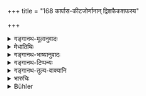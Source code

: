 +++
title = "168 कार्पास-कीटजोर्णानान् द्विशफैकशफस्य"

+++

<details><summary>गङ्गानथ-मूलानुवादः</summary>

In the case of cotton, silk, wool, an animal with cleft hoofs, an animal with uncleft hoofs, a bird, perfumes, medicinal herbs, and a rope,—milk shall be drunk for three days.—(168)
</details>

<details><summary>मेधातिथिः</summary>

**कीटजाः** पट्टाः । **द्विशफा** गवादयः । **एकखुरा** अश्वादयः । **पक्षिणः** शुकश्येनादयः । **रज्जुः** कूपादेर् उदकोदंचनी ॥ ११.१६८ ॥
</details>

<details><summary>गङ्गानथ-भाष्यानुवादः</summary>

‘*Kīṭaja*,’ ‘produced from worms,’ stands for *silks*.

‘*Animals with cleft hoofs*’—such as the cow and the rest.

‘*Animals with uncleft hoofs*’—such as the horse and the rest.

‘*Birds*’—parrots, hawks, and so forth.

‘*Rope*’—used for pulling water out of wells.—(168)
</details>

<details><summary>गङ्गानथ-टिप्पन्यः</summary>

This verse is quoted in *Madanapārijātā* (p. 875);—and in *Mitākṣarā* (3.265), which notes that, since the expiation is thrice as heavy as that prescribed in 165, it should he understood as referring to the stealing of the things mentioned, when their value is three times that of the single meal.
</details>

<details><summary>गङ्गानथ-तुल्य-वाक्यानि</summary>

*Viṣṇu* (62.11, 13).—‘For stealing cotton, silk, wool or other stuffs,
he should subsist on milk for three days. For stealing birds or perfumes or medicinal herbs, or cords, or basket-work,—he must fast for one day.’
</details>

<details><summary>भारुचिः</summary>

पूर्ववद् अत्राप्य् अपेक्षा योजनीया । हस्त्यादीनां च सामान्यविहितम् अन्यद् द्रष्टव्यम् इति ॥ ११.१६७ ॥
</details>

<details><summary>Bühler</summary>

169	(For stealing) cotton, silk, wool, an animal with cloven hoofs, or one with uncloven hoofs, a bird, perfumes, medicinal herbs, or a rope (the penance is to subsist) during three days (on) milk.
</details>
